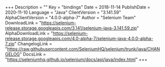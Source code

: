 +++
Description = ""
Key = "bindings"
Date = 2018-11-14
PublishDate = 2020-11-10
Language = "Java"
ClientVersion = "3.141.59"
AlphaClientVersion = "4.0.0-alpha-7"
Author = "Selenium Team"
DownloadLink = "https://selenium-release.storage.googleapis.com/3.141/selenium-java-3.141.59.zip"
AlphaDownloadLink = "https://selenium-release.storage.googleapis.com/4.0-alpha-7/selenium-java-4.0.0-alpha-7.zip"
ChangelogLink = "https://raw.githubusercontent.com/SeleniumHQ/selenium/trunk/java/CHANGELOG"
DocsLink = "https://seleniumhq.github.io/selenium/docs/api/java/index.html"
+++
